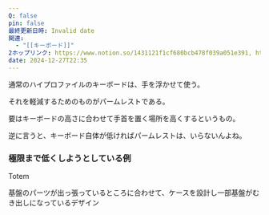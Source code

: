 ```yaml
---
Q: false
pin: false
最終更新日時: Invalid date
関連:
  - "[[キーボード]]"
2ホップリンク: https://www.notion.so/1431121f1cf680bcb478f039a051e391, https://www.notion.so/1461121f1cf680cead77c5c43926a326, https://www.notion.so/1471121f1cf68081b4b1d9022df66d15, https://www.notion.so/15d1121f1cf680818bd9ccc72fc37032, https://www.notion.so/7f66599e8a6c4c219e9bb986436c1ed1
date: 2024-12-27T22:35
---
```

  

  

  

通常のハイプロファイルのキーボードは、手を浮かせて使う。

それを軽減するためのものがパームレストである。

要はキーボードの高さに合わせて手首を置く場所を高くするというもの。

  

逆に言うと、キーボード自体が低ければパームレストは、いらないんよね。

  

  

### 極限まで低くしようとしている例

Totem

基盤のパーツが出っ張っているところに合わせて、ケースを設計し一部基盤がむき出しになっているデザイン